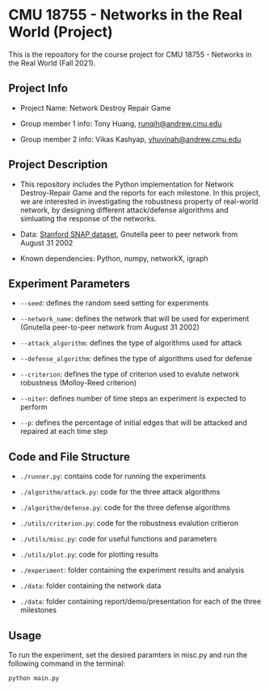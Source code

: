 # CMU 18755 - Networks in the Real World (Project)

This is the repository for the course project for CMU 18755 - Networks in the Real World (Fall 2021).

## Project Info
- Project Name: Network Destroy Repair Game

- Group member 1 info: Tony Huang, runqih@andrew.cmu.edu

- Group member 2 info: Vikas Kashyap, vhuvinah@andrew.cmu.edu


## Project Description
- This repository includes the Python implementation for Network Destroy-Repair Game and the reports for each milestone. In this project, we are interested in investigating the robustness property of real-world network, by designing different attack/defense algorithms and simluating the response of the networks.

- Data: [Stanford SNAP dataset](https://snap.stanford.edu/data/#citnets), Gnutella peer to peer network from August 31 2002

- Known dependencies: Python, numpy, networkX, igraph


## Experiment Parameters
- `--seed`: defines the random seed setting for experiments

- `--network_name`: defines the network that will be used for experiment (Gnutella peer-to-peer network from August 31 2002)

- `--attack_algorithm`: defines the type of algorithms used for attack

- `--defense_algorithm`: defines the type of algorithms used for defense

- `--criterion`: defines the type of criterion used to evalute network robustness (Molloy-Reed criterion)

- `--niter`: defines number of time steps an experiment is expected to perform

- `--p`: defines the percentage of initial edges that will be attacked and repaired at each time step


## Code and File Structure

- `./runner.py`: contains code for running the experiments

- `./algorithm/attack.py`: code for the three attack algorithms

- `./algorithm/defense.py`: code for the three defense algorithms

- `./utils/criterion.py`: code for the robustness evalution critieron

- `./utils/misc.py`: code for useful functions and parameters

- `./utils/plot.py`: code for plotting results

- `./experiment`: folder containing the experiment results and analysis

- `./data`: folder containing the network data

- `./data`: folder containing report/demo/presentation for each of the three milestones


## Usage

To run the experiment, set the desired paramters in misc.py and run the following command in the terminal:

```python main.py```